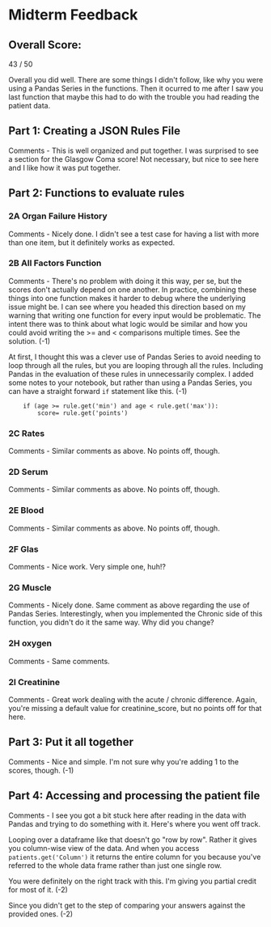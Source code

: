# Midterm Feedback

## Overall Score: 
43 / 50

Overall you did well.  There are some things I didn't follow, like why you were using a Pandas Series in the functions.  Then it ocurred to me after I saw you last function that maybe this had to do with the trouble you had reading the patient data.


## Part 1: Creating a JSON Rules File
Comments - This is well organized and put together.  I was surprised to see a section for the Glasgow Coma score!  Not necessary, but nice to see here and I like how it was put together.

## Part 2: Functions to evaluate rules
### 2A Organ Failure History
Comments - Nicely done.  I didn't see a test case for having a list with more than one item, but it definitely works as expected.

### 2B All Factors Function
Comments - There's no problem with doing it this way, per se, but the scores don't actually depend on one another.  In practice, combining these things into one function makes it harder to debug where the underlying issue might be.  I can see where you headed this direction based on my warning that writing one function for every input would be problematic.  The intent there was to think about what logic would be similar and how you could avoid writing the >= and < comparisons multiple times.  See the solution. (-1)

At first, I thought this was a clever use of Pandas Series to avoid needing to loop through all the rules, but you are looping through all the rules.  Including Pandas in the evaluation of these rules in unnecessarily complex.  I added some notes to your notebook, but rather than using a Pandas Series, you can have a straight forward `if` statement like this.  (-1)
```
    if (age >= rule.get('min') and age < rule.get('max')):
        score= rule.get('points')
```


### 2C Rates
Comments - Similar comments as above.  No points off, though.

### 2D Serum
Comments - Similar comments as above.  No points off, though.

### 2E Blood
Comments - Similar comments as above.  No points off, though.

### 2F Glas
Comments - Nice work.  Very simple one, huh!?

### 2G Muscle
Comments - Nicely done.  Same comment as above regarding the use of Pandas Series.  Interestingly, when you implemented the Chronic side of this function, you didn't do it the same way.  Why did you change?

### 2H oxygen
Comments - Same comments.

### 2I Creatinine
Comments - Great work dealing with the acute / chronic difference.  Again, you're missing a default value for creatinine_score, but no points off for that here.


## Part 3: Put it all together
Comments - Nice and simple.  I'm not sure why you're adding 1 to the scores, though. (-1)


## Part 4: Accessing and processing the patient file
Comments - I see you got a bit stuck here after reading in the data with Pandas and trying to do something with it.  Here's where you went off track.

Looping over a dataframe like that doesn't go "row by row".  Rather it gives you column-wise view of the data.  And when you access `patients.get('Column')` it returns the entire column for you because you've referred to the whole data frame rather than just one single row.

You were definitely on the right track with this.  I'm giving you partial credit for most of it.  (-2)

Since you didn't get to the step of comparing your answers against the provided ones.  (-2)
